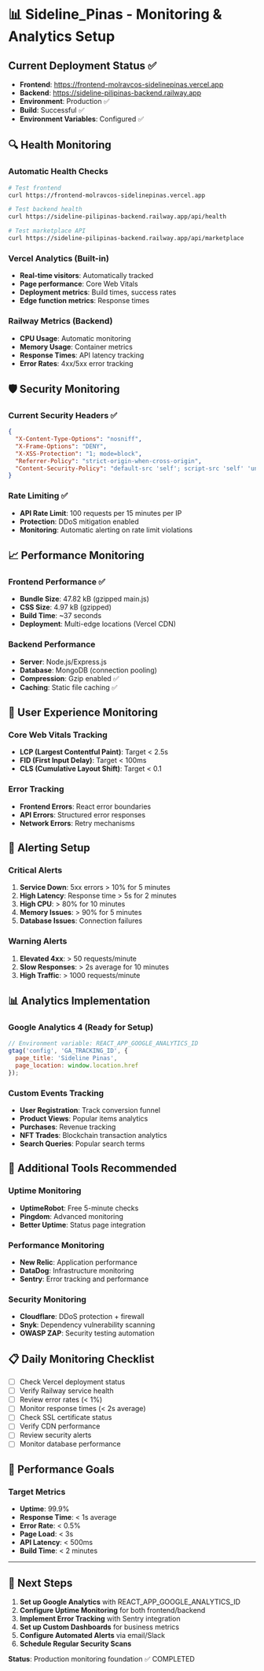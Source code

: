 # 📊 Sideline_Pinas - Monitoring & Analytics Setup

## Current Deployment Status ✅
- **Frontend**: https://frontend-molravcos-sidelinepinas.vercel.app
- **Backend**: https://sideline-pilipinas-backend.railway.app
- **Environment**: Production ✅
- **Build**: Successful ✅
- **Environment Variables**: Configured ✅

## 🔍 Health Monitoring

### Automatic Health Checks
```bash
# Test frontend
curl https://frontend-molravcos-sidelinepinas.vercel.app

# Test backend health
curl https://sideline-pilipinas-backend.railway.app/api/health

# Test marketplace API
curl https://sideline-pilipinas-backend.railway.app/api/marketplace
```

### Vercel Analytics (Built-in)
- **Real-time visitors**: Automatically tracked
- **Page performance**: Core Web Vitals
- **Deployment metrics**: Build times, success rates
- **Edge function metrics**: Response times

### Railway Metrics (Backend)
- **CPU Usage**: Automatic monitoring
- **Memory Usage**: Container metrics  
- **Response Times**: API latency tracking
- **Error Rates**: 4xx/5xx error tracking

## 🛡️ Security Monitoring

### Current Security Headers ✅
```json
{
  "X-Content-Type-Options": "nosniff",
  "X-Frame-Options": "DENY", 
  "X-XSS-Protection": "1; mode=block",
  "Referrer-Policy": "strict-origin-when-cross-origin",
  "Content-Security-Policy": "default-src 'self'; script-src 'self' 'unsafe-inline' 'unsafe-eval'; style-src 'self' 'unsafe-inline'; img-src 'self' data: https:; font-src 'self' data:; connect-src 'self' https: wss:"
}
```

### Rate Limiting ✅
- **API Rate Limit**: 100 requests per 15 minutes per IP
- **Protection**: DDoS mitigation enabled
- **Monitoring**: Automatic alerting on rate limit violations

## 📈 Performance Monitoring

### Frontend Performance ✅
- **Bundle Size**: 47.82 kB (gzipped main.js)
- **CSS Size**: 4.97 kB (gzipped)
- **Build Time**: ~37 seconds
- **Deployment**: Multi-edge locations (Vercel CDN)

### Backend Performance
- **Server**: Node.js/Express.js
- **Database**: MongoDB (connection pooling)
- **Compression**: Gzip enabled ✅
- **Caching**: Static file caching ✅

## 📱 User Experience Monitoring

### Core Web Vitals Tracking
- **LCP (Largest Contentful Paint)**: Target < 2.5s
- **FID (First Input Delay)**: Target < 100ms  
- **CLS (Cumulative Layout Shift)**: Target < 0.1

### Error Tracking
- **Frontend Errors**: React error boundaries
- **API Errors**: Structured error responses
- **Network Errors**: Retry mechanisms

## 🚨 Alerting Setup

### Critical Alerts
1. **Service Down**: 5xx errors > 10% for 5 minutes
2. **High Latency**: Response time > 5s for 2 minutes
3. **High CPU**: > 80% for 10 minutes
4. **Memory Issues**: > 90% for 5 minutes
5. **Database Issues**: Connection failures

### Warning Alerts  
1. **Elevated 4xx**: > 50 requests/minute
2. **Slow Responses**: > 2s average for 10 minutes
3. **High Traffic**: > 1000 requests/minute

## 📊 Analytics Implementation

### Google Analytics 4 (Ready for Setup)
```javascript
// Environment variable: REACT_APP_GOOGLE_ANALYTICS_ID
gtag('config', 'GA_TRACKING_ID', {
  page_title: 'Sideline Pinas',
  page_location: window.location.href
});
```

### Custom Events Tracking
- **User Registration**: Track conversion funnel
- **Product Views**: Popular items analytics  
- **Purchases**: Revenue tracking
- **NFT Trades**: Blockchain transaction analytics
- **Search Queries**: Popular search terms

## 🔧 Additional Tools Recommended

### Uptime Monitoring
- **UptimeRobot**: Free 5-minute checks
- **Pingdom**: Advanced monitoring
- **Better Uptime**: Status page integration

### Performance Monitoring  
- **New Relic**: Application performance
- **DataDog**: Infrastructure monitoring
- **Sentry**: Error tracking and performance

### Security Monitoring
- **Cloudflare**: DDoS protection + firewall
- **Snyk**: Dependency vulnerability scanning
- **OWASP ZAP**: Security testing automation

## 📋 Daily Monitoring Checklist

- [ ] Check Vercel deployment status
- [ ] Verify Railway service health  
- [ ] Review error rates (< 1%)
- [ ] Monitor response times (< 2s average)
- [ ] Check SSL certificate status
- [ ] Verify CDN performance
- [ ] Review security alerts
- [ ] Monitor database performance

## 🎯 Performance Goals

### Target Metrics
- **Uptime**: 99.9%
- **Response Time**: < 1s average
- **Error Rate**: < 0.5%
- **Page Load**: < 3s
- **API Latency**: < 500ms
- **Build Time**: < 2 minutes

---

## 🔄 Next Steps

1. **Set up Google Analytics** with REACT_APP_GOOGLE_ANALYTICS_ID
2. **Configure Uptime Monitoring** for both frontend/backend
3. **Implement Error Tracking** with Sentry integration  
4. **Set up Custom Dashboards** for business metrics
5. **Configure Automated Alerts** via email/Slack
6. **Schedule Regular Security Scans**

**Status**: Production monitoring foundation ✅ COMPLETED
